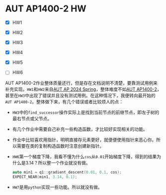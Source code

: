 # AUT AP1400-2 HW

- [x] HW1
- [x] HW2
- [x] HW3
- [x] HW4
- [x] HW5
- [ ] HW6



AUT AP1400-2作业整体质量还行，但是存在文档说明不清楚，要靠测试用例来补充实现。`HW1`和`HW2`来自[AUT AP 2024 Spring](https://github.com/courseworks/AUT_AP_2024_Spring_HW1)，整体难度不如[AUT AP1400-2](https://github.com/courseworks/AP1400-2-HW1)，甚至在`HW3`中出现了错误并且没有测试用例。在这种情况下，我便转向最开始的`AUT AP1400-2`。整体做下来，有几个错误或者比较烦人的点：

+ `HW3`中的`find_successor`操作实际上是找到当前节点的前继节点，即左子树的最右节点或父节点。

+ 有几个作业中需要自己补充一些构造函数，才比较好实现相关的功能。

+ 作业中比较喜欢用指针，明明直接存元素更好，就便便使用指针来恶心你。所以需要在类的复制构造函数时注意创建新指针。

+ `HW6`第一个梯度下降，我看不懂为什么`cos`从`0.01`开始梯度下降，得到的结果为什么是3.14？所以整一个作业就没有做。

  ```C++
  auto min1 = q1::gradient_descent(0.01, 0.1, cos);
  EXPECT_NEAR(min1, 3.14, 0.1);
  ```

+ `HW7`是用`python`实现一些功能。所以就没有做。



